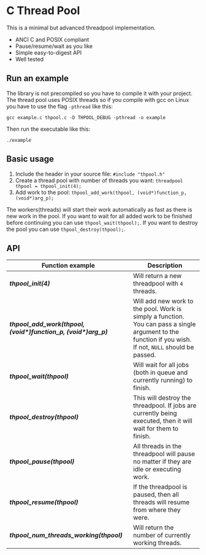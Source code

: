 # C Thread Pool

This is a minimal but advanced threadpool implementation.

  * ANCI C and POSIX compliant
  * Pause/resume/wait as you like
  * Simple easy-to-digest API
  * Well tested

## Run an example

The library is not precompiled so you have to compile it with your project. The thread pool
uses POSIX threads so if you compile with gcc on Linux you have to use the flag `-pthread` like this:

    gcc example.c thpool.c -D THPOOL_DEBUG -pthread -o example


Then run the executable like this:

    ./example


## Basic usage

1. Include the header in your source file: `#include "thpool.h"`
2. Create a thread pool with number of threads you want: `threadpool thpool = thpool_init(4);`
3. Add work to the pool: `thpool_add_work(thpool, (void*)function_p, (void*)arg_p);`

The workers(threads) will start their work automatically as fast as there is new work
in the pool. If you want to wait for all added work to be finished before continuing
you can use `thpool_wait(thpool);`. If you want to destroy the pool you can use
`thpool_destroy(thpool);`.


## API

| Function example                | Description                                                         |
|---------------------------------|---------------------------------------------------------------------|
| ***thpool_init(4)***            | Will return a new threadpool with `4` threads.                        |
| ***thpool_add_work(thpool, (void&#42;)function_p, (void&#42;)arg_p)*** | Will add new work to the pool. Work is simply a function. You can pass a single argument to the function if you wish. If not, `NULL` should be passed. |
| ***thpool_wait(thpool)***       | Will wait for all jobs (both in queue and currently running) to finish. |
| ***thpool_destroy(thpool)***    | This will destroy the threadpool. If jobs are currently being executed, then it will wait for them to finish. |
| ***thpool_pause(thpool)***      | All threads in the threadpool will pause no matter if they are idle or executing work. |
| ***thpool_resume(thpool)***      | If the threadpool is paused, then all threads will resume from where they were.   |
| ***thpool_num_threads_working(thpool)***  | Will return the number of currently working threads.   |

